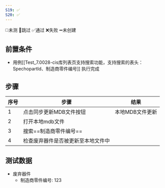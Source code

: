 ```yaml
---
S19: ✅
S20: ✅
---
```

◻️未测    🚫跳过     ✅通过    ❌失败     ➖未创建

## 前置条件

- 用例[[Test_7.0028-cis库列表页支持搜索功能，支持搜索的表头：SpechopartId、制造商零件编号]] 执行完成

## 步骤

| 序号  | 步骤                | 结果        |
| --- | ----------------- | --------- |
| 1   | 点击同步更新MDB文件按钮     | 本地MDB文件更新 |
| 2   | 打开本地mdb文件         |           |
| 3   | 搜索==制造商零件编号==     |           |
| 4   | 检查废弃器件是否被更新至本地文件中 |           |

## 测试数据

- 废弃器件
	- 制造商零件编号: 123
